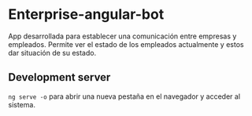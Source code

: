 # Enterprise-angular-bot

App desarrollada para establecer una comunicación entre empresas y empleados. Permite ver el estado de los empleados actualmente y estos dar situación de su estado.

## Development server

`ng serve -o` para abrir una nueva pestaña en el navegador y acceder al sistema.
